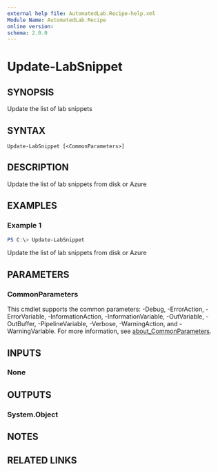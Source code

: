 ```yaml
---
external help file: AutomatedLab.Recipe-help.xml
Module Name: AutomatedLab.Recipe
online version:
schema: 2.0.0
---
```


# Update-LabSnippet

## SYNOPSIS
Update the list of lab snippets

## SYNTAX

```
Update-LabSnippet [<CommonParameters>]
```

## DESCRIPTION
Update the list of lab snippets from disk or Azure

## EXAMPLES

### Example 1
```powershell
PS C:\> Update-LabSnippet
```

Update the list of lab snippets from disk or Azure

## PARAMETERS

### CommonParameters
This cmdlet supports the common parameters: -Debug, -ErrorAction, -ErrorVariable, -InformationAction, -InformationVariable, -OutVariable, -OutBuffer, -PipelineVariable, -Verbose, -WarningAction, and -WarningVariable. For more information, see [about_CommonParameters](http://go.microsoft.com/fwlink/?LinkID=113216).

## INPUTS

### None

## OUTPUTS

### System.Object
## NOTES

## RELATED LINKS
